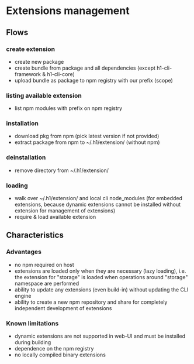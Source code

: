 # Extensions management

## Flows

### create extension

- create new package
- create bundle from package and all dependencies (except h1-cli-framework & h1-cli-core)
- upload bundle as package to npm registry with our prefix (scope)

### listing available extension

- list npm modules with prefix on npm registry

### installation

- download pkg from npm (pick latest version if not provided)
- extract package from npm to ~/.h1/extension/ (without npm)

### deinstallation

- remove directory from ~/.h1/extension/

### loading

- walk over  ~/.h1/extension/ and local cli node_modules (for embedded extensions, because dynamic extensions cannot be installed without extension for management of extensions)
- require & load available extension

## Characteristics

### Advantages

- no npm required on host
- extensions are loaded only when they are necessary (lazy loading), i.e. the extension for "storage" is loaded when operations around "storage" namespace are performed
- ability to update any extensions (even build-in) without updating the CLI engine
- ability to create a new npm repository and share for completely independent development of extensions

### Known limitations

- dynamic extensions are not supported in web-UI and must be installed during building
- dependence on the npm registry
- no locally compiled binary extensions